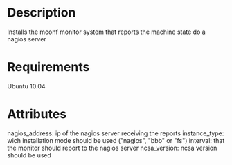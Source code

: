 Description
===========

Installs the mconf monitor system that reports the machine state do a nagios server

Requirements
============

Ubuntu 10.04

Attributes
==========

nagios_address: ip of the nagios server receiving the reports
instance_type: wich installation mode should be used ("nagios", "bbb" or "fs")
interval: that the monitor should report to the nagios server
ncsa_version: ncsa version should be used
